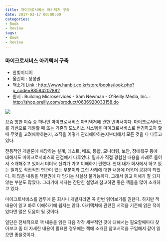 ```yaml
---
title: 마이크로서비스 아키텍처 구축
date: 2017-03-17 00:00:00
categories:
- Book
- Review
tags:
- Book
- Review
---
```


### 마이크로서비스 아키텍처 구축
- 한빛미디어
- 옮긴이 : 정성권
- 책소개 Link : <http://www.hanbit.co.kr/store/books/look.php?p_code=B8584207882>
- 원서 : Building Microservices - Sam Newman - O'Reilly Media, Inc. : <http://shop.oreilly.com/product/0636920033158.do>

![](http://www.hanbit.co.kr/data/books/B8584207882_l.jpg)

요즘 핫한 이슈 중 하나인 마이크로서비스 아키텍쳐에 관한 번역서이다.
마이크로서비스를 기반으로 개발할 때 또는 기존의 모노리스 시스템을 마이크로서비스로 변경하고자 할때 무엇을 고려해야하는지, 조직을 어떻게 관리해야하는지부터해서 모든 것을 다 다루고 있다.

전통적인 개발론에 해당하는 설계, 테스트, 배포, 통합, 모니터링, 보안, 장애복구 등에 대해서도 마이크로서비스의 관점에서 다루었다.
필자가 직접 경험한 내용을 사례로 들어서 소개해주고 있어서 더더욱 신뢰가 가고 이해하기 편했다.
현재 내가 회사에서 하고 있는 일과도 직접적인 연관이 있는 부분이라 그런 사례에 대한 내용에 더욱더 공감이 되었다.
이 많은 내용을 책한권에 다 담기는 사실상 불가능하다.
그래서 읽고 이해가 잘 되지 않는 부분도 많았다.
그러기에 저자는 간단한 설명과 참고하면 좋은 책들을 많이 소개하고 있다.

마이크로서비스를 염두에 둔 회사나 개발자라면 꼭 한번 읽어보기를 권한다.
하지만 책 내용이 읽고 바로 이해하기에 쉽지는 않다.
아키택쳐에 관련된 서적을 기존에 읽은 적이 있다면 많은 도움이 될 것이다.

일단은 전체적으로 책 내용을 읽은 다음 각각 세부적인 것에 대해서는 필요할때마다 찾아보고 좀 더 자세한 내용이 필요한 경우에는 책에 소개된 참고서적을 구입해서 같이 읽으면 좋을것이다.